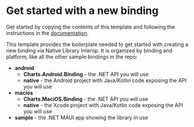 # Get started with a new binding

Get started by copying the contents of this template and following the instructions in the [documentation](https://learn.microsoft.com/dotnet/communitytoolkit/maui/native-library-interop/get-started).

This template provides the boilerplate needed to get started with creating a new binding via Native Library Interop. It is organized by binding and platform, like all the other sample bindings in the repo:
- **android**
    - **Charts.Android.Binding** - the .NET API you will use
    - **native** - the Android project with Java/Kotlin code exposing the API you will use
- **macios**
    - **Charts.MaciOS.Binding** - the .NET API you will use
    - **native** - the Xcode project with Java/Kotlin code exposing the API you will use
- **sample** - the .NET MAUI app showing the library in use

